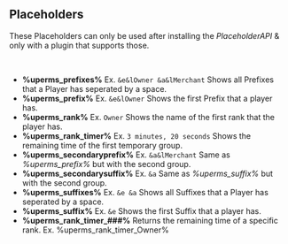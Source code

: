 ## Placeholders

These Placeholders can only be used after installing the *PlaceholderAPI* & only with a plugin that supports those.

<br />

* **%uperms_prefixes%** Ex. ``&e&lOwner &a&lMerchant``
  Shows all Prefixes that a Player has seperated by a space.
* **%uperms_prefix%** Ex. ``&e&lOwner``
  Shows the first Prefix that a player has.
* **%uperms_rank%** Ex. ``Owner``
  Shows the name of the first rank that the player has.
* **%uperms_rank_timer%** Ex. ``3 minutes, 20 seconds``
  Shows the remaining time of the first temporary group.
* **%uperms_secondaryprefix%** Ex. ``&a&lMerchant``
  Same as *%uperms_prefix%* but with the second group.
* **%uperms_secondarysuffix%** Ex. ``&a``
  Same as *%uperms_suffix%* but with the second group.
* **%uperms_suffixes%** Ex. ``&e &a``
  Shows all Suffixes that a Player has seperated by a space.
* **%uperms_suffix%** Ex. ``&e``
  Shows the first Suffix that a player has.
* **%uperms_rank_timer_###%**
  Returns the remaining time of a specific rank. Ex. %uperms_rank_timer_Owner%
